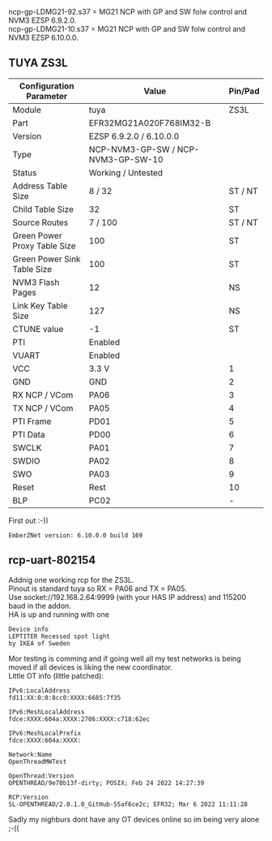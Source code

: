 ncp-gp-LDMG21-92.s37 = MG21 NCP with GP and SW folw control and NVM3 EZSP 6.9.2.0.  
ncp-gp-LDMG21-10.s37 = MG21 NCP with GP and SW folw control and NVM3 EZSP 6.10.0.0.


## TUYA ZS3L

Configuration Parameter | Value | Pin/Pad
-- | -- | --
Module | tuya | ZS3L
Part | EFR32MG21A020F768IM32-B
Version | EZSP 6.9.2.0 / 6.10.0.0
Type | NCP-NVM3-GP-SW / NCP-NVM3-GP-SW-10
Status | Working / Untested
Address Table Size | 8 / 32 | ST / NT
Child Table Size | 32 | ST
Source Routes | 7 / 100 | ST / NT
Green Power Proxy Table Size | 100 | ST
Green Power Sink Table Size | 100 | ST
NVM3 Flash Pages | 12 | NS
Link Key Table Size | 127 | NS
CTUNE value | -1 | ST
PTI | Enabled
VUART | Enabled
VCC | 3.3 V | 1
GND | GND| 2
RX NCP / VCom | PA06 | 3
TX NCP / VCom | PA05 | 4
PTI Frame | PD01 | 5
PTI Data | PD00 | 6
SWCLK | PA01 | 7
SWDIO | PA02 | 8
SWO | PA03 | 9
Reset | Rest | 10
BLP | PC02 | -


First out :-))
```
EmberZNet version: 6.10.0.0 build 169
```
## rcp-uart-802154
Addnig one working rcp for the ZS3L.  
Pinout is standard tuya so RX = PA06 and TX = PA05.  
Use socket://192.168.2.64:9999 (with your HAS IP address) and 115200 baud in the addon.  
HA is up and running with one 
```
Device info
LEPTITER Recessed spot light
by IKEA of Sweden
```
Mor testing is comming and if going well all my test networks is being moved if all devices is liking the new coordinator.  
Little OT info (little patched):
```
IPv6:LocalAddress
fd11:XX:0:0:8cc0:XXXX:6685:7f35

IPv6:MeshLocalAddress
fdce:XXXX:604a:XXXX:2706:XXXX:c718:62ec

IPv6:MeshLocalPrefix
fdce:XXXX:604a:XXXX:

Network:Name
OpenThreadMWTest

OpenThread:Version
OPENTHREAD/9e70b13f-dirty; POSIX; Feb 24 2022 14:27:39

RCP:Version
SL-OPENTHREAD/2.0.1.0_GitHub-55af6ce2c; EFR32; Mar 6 2022 11:11:28
```
Sadly my nighburs dont have any OT devices online so im being very alone ;-((
